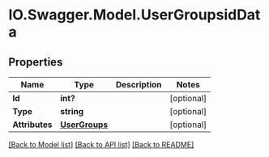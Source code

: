 # IO.Swagger.Model.UserGroupsidData
## Properties

Name | Type | Description | Notes
------------ | ------------- | ------------- | -------------
**Id** | **int?** |  | [optional] 
**Type** | **string** |  | [optional] 
**Attributes** | [**UserGroups**](UserGroups.md) |  | [optional] 

[[Back to Model list]](../README.md#documentation-for-models) [[Back to API list]](../README.md#documentation-for-api-endpoints) [[Back to README]](../README.md)

